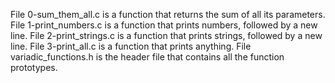 File 0-sum\_them\_all.c is a function that returns the sum of all its parameters. File 1-print\_numbers.c is a function that prints numbers, followed by a new line. File 2-print\_strings.c is a function that prints strings, followed by a new line. File 3-print\_all.c is a function that prints anything. File variadic\_functions.h is the header file that contains all the function prototypes.
